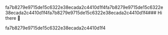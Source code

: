 fa7b8279e9715de15c6322e38ecada2c4410d1f4fa7b8279e9715de15c6322e38ecada2c4410d1f4fa7b8279e9715de15c6322e38ecada2c4410d1f4### Hi there 👋

<!--
**Hamedpahlan/Hamedpahlan** is a ✨ _special_ ✨ repository because its `README.md` (this file) appears on your GitHub profile.

Here are some ideas to get you started:

- 🔭 I’m currently working on ...
- 🌱 I’m currently learning ...
- 👯 I’m looking to collaborate on ...
- 🤔 I’m looking for help with ...
- 💬 Ask me about ...
- 📫 How to reach me: ...
- 😄 Pronouns: ...
- ⚡ Fun fact: ...
-->
fa7b8279e9715de15c6322e38ecada2c4410d1f4